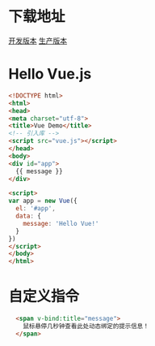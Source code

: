 # 下载地址

[开发版本](https://vuejs.org/js/vue.js)
[生产版本](https://vuejs.org/js/vue.min.js)


# Hello Vue.js

```html
<!DOCTYPE html>
<html>
<head>
<meta charset="utf-8">
<title>Vue Demo</title>
<!-- 引入库 -->
<script src="vue.js"></script>
</head>
<body>
<div id="app">
  {{ message }}
</div>

<script>
var app = new Vue({
  el: '#app',
  data: {
    message: 'Hello Vue!'
  }
})
</script>
</body>
</html>
```


# 自定义指令

```html
  <span v-bind:title="message">
    鼠标悬停几秒钟查看此处动态绑定的提示信息！
  </span>
```
